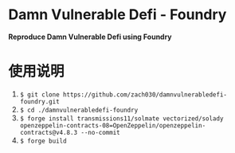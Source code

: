 # Damn Vulnerable Defi - Foundry
**Reproduce Damn Vulnerable Defi using Foundry**

# 使用说明
1. `$ git clone https://github.com/zach030/damnvulnerabledefi-foundry.git`
2. `$ cd ./damnvulnerabledefi-foundry`
3. `$ forge install transmissions11/solmate vectorized/solady openzeppelin-contracts-08=OpenZeppelin/openzeppelin-contracts@v4.8.3 --no-commit`
4. `$ forge build`

